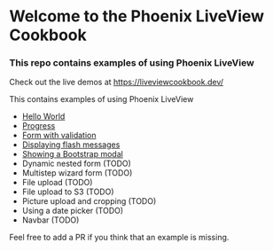 # Welcome to the Phoenix LiveView Cookbook

### This repo contains examples of using Phoenix LiveView

Check out the live demos at https://liveviewcookbook.dev/

This contains examples of using Phoenix LiveView

- [Hello World](https://liveviewcookbook.dev/hello_world)
- [Progress](https://liveviewcookbook.dev/progress)
- [Form with validation](https://liveviewcookbook.dev/form_with_validation)
- [Displaying flash messages](https://liveviewcookbook.dev/flash)
- [Showing a Bootstrap modal](https://liveviewcookbook.dev/modal)
- Dynamic nested form (TODO)
- Multistep wizard form (TODO)
- File upload (TODO)
- File upload to S3 (TODO)
- Picture upload and cropping (TODO)
- Using a date picker (TODO)
- Navbar (TODO)

Feel free to add a PR if you think that an example is missing.
